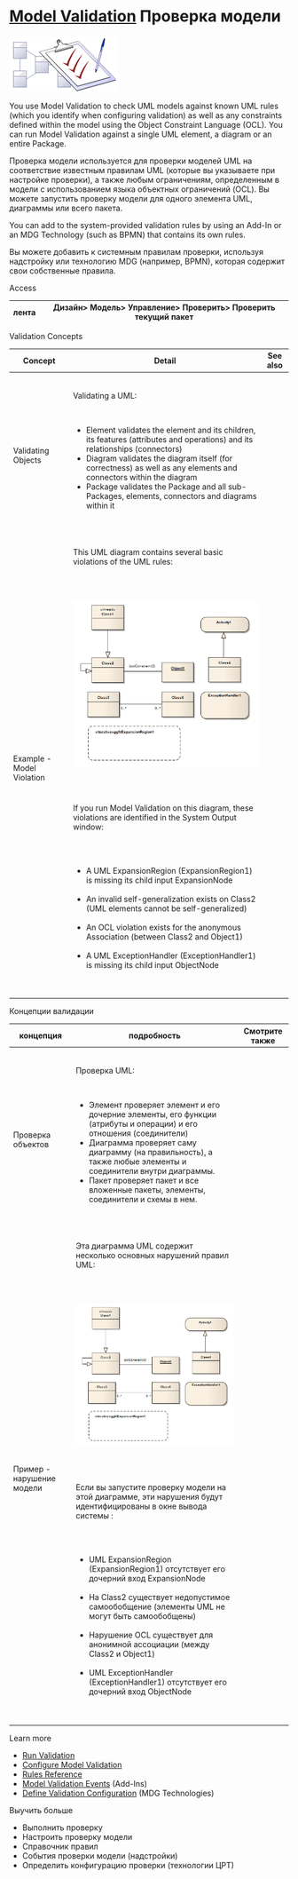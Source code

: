 # <a href="https://sparxsystems.com/enterprise_architect_user_guide/15.1/model_domains/model_validation.html" target="_blank">Model Validation</a> Проверка модели

![](_src/model-validation.png)

You use Model Validation to check UML models against known UML rules (which you identify when configuring validation) as well as any constraints defined within the model using the Object Constraint Language (OCL). You can run Model Validation against a single UML element, a diagram or an entire Package.

Проверка модели используется для проверки моделей UML на соответствие известным правилам UML (которые вы указываете при настройке проверки), а также любым ограничениям, определенным в модели с использованием языка объектных ограничений (OCL). Вы можете запустить проверку модели для одного элемента UML, диаграммы или всего пакета.

You can add to the system-provided validation rules by using an Add-In or an MDG Technology (such as BPMN) that contains its own rules.

Вы можете добавить к системным правилам проверки, используя надстройку или технологию MDG (например, BPMN), которая содержит свои собственные правила.

Access

| лента | Дизайн&gt; Модель&gt; Управление&gt; Проверить&gt; Проверить текущий пакет |
|-------|------------------------------------------|

Validation Concepts

| Concept                                  | Detail                                   | See also |
|------------------------------------------|------------------------------------------|----------|
| <br>			<p class="p_Tableheader"><br>				<span class="f_Tabletext">Validating Objects</span><br>			</p><br>		 | <br>			<p><span class="f_BodyTextTable">Validating a UML: </span></p><br><ul><li>Element validates the element and its children, its features (attributes and operations) and its relationships (connectors) </li><li>Diagram validates the diagram itself (for correctness) as well as any elements and connectors within the diagram </li><li>Package validates the Package and all sub-Packages, elements, connectors and diagrams within it </li></ul><br>		 | <br>		   |
| <br>			<p class="p_Tableheader"><br>				<span class="f_Tabletext">Example - Model Violation</span><br>			</p><br>		 | <br>			<p><span class="f_BodyTextTable">This UML diagram contains several basic violations of the UML rules: </span></p><br>			<div class="padding-tb-5"></div><br>			<p><span class="f_BodyTextTable">![](_src/modelvalidationexample.png) </span></p><br>			<div class="padding-tb-5"></div><br>			<p><span class="f_BodyTextTable">If you run Model Validation on this diagram, these violations are identified in the <span class="tool-interface">System Output</span> window: </span></p><br><ul><br>	<li>A UML ExpansionRegion (ExpansionRegion1) is missing its child input ExpansionNode</li><br>	<li>An invalid self-generalization exists on Class2 (UML elements cannot be self-generalized)</li><br>	<li>An OCL violation exists for the anonymous Association (between Class2 and Object1)</li><br>	<li>A UML ExceptionHandler (ExceptionHandler1) is missing its child input ObjectNode</li><br></ul><br>		 | <br>		   |

Концепции валидации

| концепция                                | подробность                              | Смотрите также |
|------------------------------------------|------------------------------------------|----------------|
| <br>			<p class="p_Tableheader"><br>				<span class="f_Tabletext"><font style="vertical-align: inherit;"><font style="vertical-align: inherit;">Проверка объектов</font></font></span><br>			</p><br>		 | <br>			<p><span class="f_BodyTextTable"><font style="vertical-align: inherit;"><font style="vertical-align: inherit;">Проверка UML: </font></font></span></p><br><ul><li><font style="vertical-align: inherit;"><font style="vertical-align: inherit;">Элемент проверяет элемент и его дочерние элементы, его функции (атрибуты и операции) и его отношения (соединители) </font></font></li><li><font style="vertical-align: inherit;"><font style="vertical-align: inherit;">Диаграмма проверяет саму диаграмму (на правильность), а также любые элементы и соединители внутри диаграммы. </font></font></li><li><font style="vertical-align: inherit;"><font style="vertical-align: inherit;">Пакет проверяет пакет и все вложенные пакеты, элементы, соединители и схемы в нем. </font></font></li></ul><br>		 | <br>		         |
| <br>			<p class="p_Tableheader"><br>				<span class="f_Tabletext"><font style="vertical-align: inherit;"><font style="vertical-align: inherit;">Пример - нарушение модели</font></font></span><br>			</p><br>		 | <br>			<p><span class="f_BodyTextTable"><font style="vertical-align: inherit;"><font style="vertical-align: inherit;">Эта диаграмма UML содержит несколько основных нарушений правил UML: </font></font></span></p><br>			<div class="padding-tb-5 cc_cursor"></div><br>			<p><span class="f_BodyTextTable">![](_src/modelvalidationexample.png) </span></p><br>			<div class="padding-tb-5"></div><br>			<p><span class="f_BodyTextTable"><font style="vertical-align: inherit;"><font style="vertical-align: inherit;">Если вы запустите проверку модели на этой диаграмме, эти нарушения будут идентифицированы в </font><font style="vertical-align: inherit;">окне </font></font><span class="tool-interface"><font style="vertical-align: inherit;"><font style="vertical-align: inherit;">вывода системы</font></font></span><font style="vertical-align: inherit;"><font style="vertical-align: inherit;"> :</font></font></span></p><br><ul><br>	<li><font style="vertical-align: inherit;"><font style="vertical-align: inherit;">UML ExpansionRegion (ExpansionRegion1) отсутствует его дочерний вход ExpansionNode</font></font></li><br>	<li><font style="vertical-align: inherit;"><font style="vertical-align: inherit;">На Class2 существует недопустимое самообобщение (элементы UML не могут быть самообобщены)</font></font></li><br>	<li><font style="vertical-align: inherit;"><font style="vertical-align: inherit;">Нарушение OCL существует для анонимной ассоциации (между Class2 и Object1)</font></font></li><br>	<li><font style="vertical-align: inherit;"><font style="vertical-align: inherit;">UML ExceptionHandler (ExceptionHandler1) отсутствует его дочерний вход ObjectNode</font></font></li><br></ul><br>		 | <br>		         |

Learn more

<ul>
	<li><a href="../model_domains/run_validation.html">Run Validation</a></li>
	<li><a href="../model_domains/configuring_model_validation.html">Configure Model Validation</a></li>
	<li><a href="../model_domains/rules_reference.html">Rules Reference</a></li>
	<li><a href="../automation/model_validation_broadcasts.html">Model Validation Events</a> (Add-Ins)</li>
	<li><a href="../modeling/model_validation_2.html">Define Validation Configuration</a> (MDG Technologies)</li>
</ul>

Выучить больше
* Выполнить проверку
* Настроить проверку модели
* Справочник правил
* События проверки модели (надстройки)
* Определить конфигурацию проверки (технологии ЦРТ)


